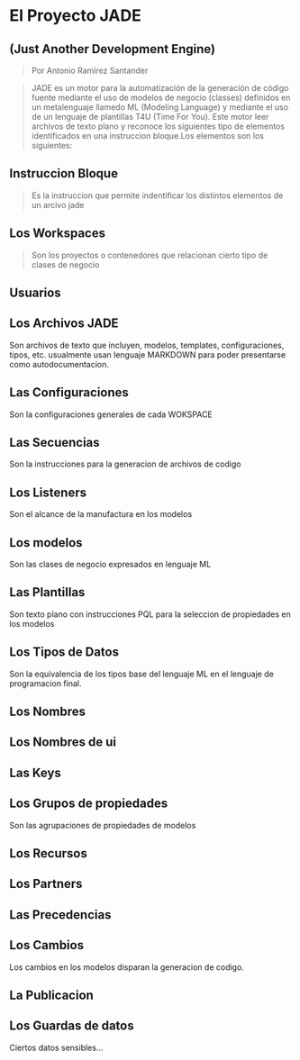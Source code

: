 # El Proyecto JADE
## (Just Another Development Engine)
> Por Antonio Ramírez Santander

> JADE es un motor para la automatización de la generación de código fuente mediante el uso
> de modelos de negocio (classes) definidos en un metalenguaje llamedo ML (Modeling Language) y 
> mediante el uso de un lenguaje de plantillas T4U (Time For You).
> Este motor leer archivos de texto plano y reconoce los siguientes tipo de elementos
> identificados en una instruccion bloque.Los elementos son los siguientes: 

## Instruccion Bloque 
> Es la instruccion que permite indentificar los distintos elementos de un arcivo jade
>

## Los Workspaces 
> Son los proyectos o contenedores que relacionan cierto tipo de clases de negocio 
>

## Usuarios

## Los Archivos JADE
 Son archivos de texto que incluyen, modelos, templates, configuraciones, tipos, etc. usualmente 
 usan lenguaje MARKDOWN para poder presentarse como autodocumentacion.

## Las Configuraciones
Son la configuraciones generales de cada WOKSPACE

## Las Secuencias
Son la instrucciones para la generacion de archivos de codigo

## Los Listeners
Son el alcance de la manufactura en los modelos

## Los modelos
Son las clases de negocio expresados en lenguaje ML 

## Las Plantillas
Son texto plano con instrucciones PQL para la seleccion de propiedades en los modelos
 
## Los Tipos de Datos
Son la equivalencia de los tipos base del lenguaje ML en el lenguaje de programacion final.
 
## Los Nombres 

## Los Nombres de ui

## Las Keys

## Los Grupos de propiedades 
Son las agrupaciones de propiedades de modelos

## Los Recursos 

## Los Partners

## Las Precedencias

## Los Cambios
Los cambios en los modelos disparan la generacion de codigo.

## La Publicacion

## Los Guardas de datos
Ciertos datos sensibles...